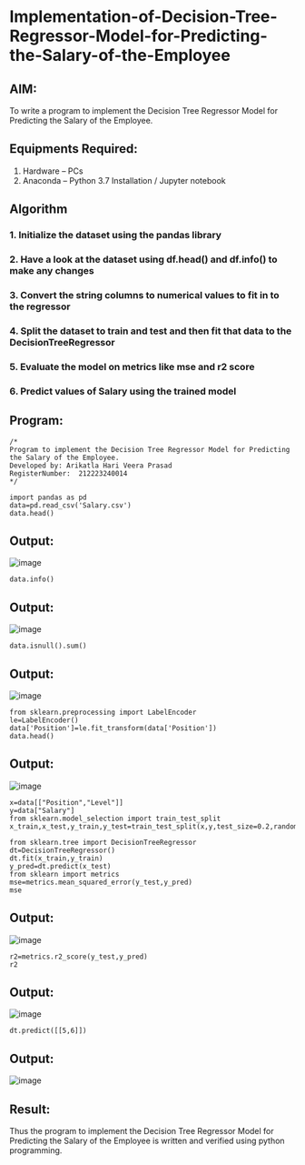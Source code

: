 # Implementation-of-Decision-Tree-Regressor-Model-for-Predicting-the-Salary-of-the-Employee

## AIM:
To write a program to implement the Decision Tree Regressor Model for Predicting the Salary of the Employee.

## Equipments Required:
1. Hardware – PCs
2. Anaconda – Python 3.7 Installation / Jupyter notebook

## Algorithm
### 1. Initialize the dataset using the pandas library
### 2. Have a look at the dataset using df.head() and df.info() to make any changes
### 3. Convert the string columns to numerical values to fit in to the regressor 
### 4. Split the dataset to train and test and then fit that data to the DecisionTreeRegressor
### 5. Evaluate the model on metrics like mse and r2 score
### 6. Predict values of Salary using the trained model

## Program:
```
/*
Program to implement the Decision Tree Regressor Model for Predicting the Salary of the Employee.
Developed by: Arikatla Hari Veera Prasad
RegisterNumber:  212223240014
*/
```
```
import pandas as pd
data=pd.read_csv('Salary.csv')
data.head()
```

## Output:
![image](https://github.com/Hariveeraprasad-2006/Implementation-of-Decision-Tree-Regressor-Model-for-Predicting-the-Salary-of-the-Employee/assets/145049988/3095f90f-3a28-4730-91df-d8be5c3d4cbe)
```
data.info()
```
## Output:
![image](https://github.com/Hariveeraprasad-2006/Implementation-of-Decision-Tree-Regressor-Model-for-Predicting-the-Salary-of-the-Employee/assets/145049988/09068145-0f7e-4fc2-9f68-29e6bde76be6)
```
data.isnull().sum()
```
## Output:
![image](https://github.com/Hariveeraprasad-2006/Implementation-of-Decision-Tree-Regressor-Model-for-Predicting-the-Salary-of-the-Employee/assets/145049988/a9c77355-3f46-4ab8-992f-9e9cfbecc00f)
```
from sklearn.preprocessing import LabelEncoder
le=LabelEncoder()
data['Position']=le.fit_transform(data['Position'])
data.head()
```
## Output:
![image](https://github.com/Hariveeraprasad-2006/Implementation-of-Decision-Tree-Regressor-Model-for-Predicting-the-Salary-of-the-Employee/assets/145049988/59e69b0c-b371-442e-b029-9104eee3411d)
```
x=data[["Position","Level"]]
y=data["Salary"]
from sklearn.model_selection import train_test_split
x_train,x_test,y_train,y_test=train_test_split(x,y,test_size=0.2,random_state=2)

from sklearn.tree import DecisionTreeRegressor
dt=DecisionTreeRegressor()
dt.fit(x_train,y_train)
y_pred=dt.predict(x_test)
from sklearn import metrics
mse=metrics.mean_squared_error(y_test,y_pred)
mse
```
## Output:
![image](https://github.com/Hariveeraprasad-2006/Implementation-of-Decision-Tree-Regressor-Model-for-Predicting-the-Salary-of-the-Employee/assets/145049988/a2d02000-6471-4510-bb59-416695a95897)
```
r2=metrics.r2_score(y_test,y_pred)
r2
```
## Output:
![image](https://github.com/Hariveeraprasad-2006/Implementation-of-Decision-Tree-Regressor-Model-for-Predicting-the-Salary-of-the-Employee/assets/145049988/846b03a7-21fe-4b03-b151-d1a2cf4d424f)
```
dt.predict([[5,6]])
```
## Output:
![image](https://github.com/Hariveeraprasad-2006/Implementation-of-Decision-Tree-Regressor-Model-for-Predicting-the-Salary-of-the-Employee/assets/145049988/b4405c14-f881-4716-8786-ab7a07967306)

## Result:
Thus the program to implement the Decision Tree Regressor Model for Predicting the Salary of the Employee is written and verified using python programming.
